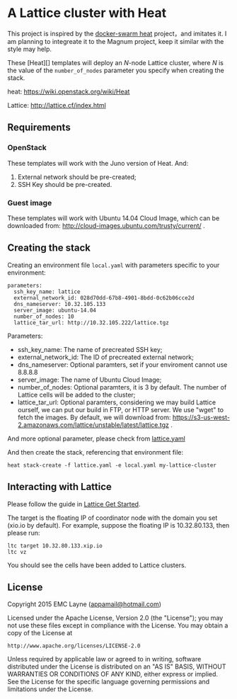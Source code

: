 A Lattice cluster with Heat
==============================

This project is inspired by the [docker-swarm heat](https://github.com/openstack/magnum/tree/master/magnum/templates/docker-swarm) project，and imitates it. I am planning to integreate it to the Magnum project, keep it similar with the style may help.

These [Heat][] templates will deploy an *N*-node Lattice cluster,
where *N* is the value of the `number_of_nodes` parameter you
specify when creating the stack.

heat: https://wiki.openstack.org/wiki/Heat

Lattice: http://lattice.cf/index.html

## Requirements

### OpenStack

These templates will work with the Juno version of Heat. And:

1. External network should be pre-created;
2. SSH Key should be pre-created. 

### Guest image

These templates will work with Ubuntu 14.04 Cloud Image, which can be downloaded from: http://cloud-images.ubuntu.com/trusty/current/ . 

## Creating the stack

Creating an environment file `local.yaml` with parameters specific to
your environment:

    parameters:
      ssh_key_name: lattice
      external_network_id: 028d70dd-67b8-4901-8bdd-0c62b06cce2d
      dns_nameserver: 10.32.105.133
      server_image: ubuntu-14.04
      number_of_nodes: 10
      lattice_tar_url: http://10.32.105.222/lattice.tgz
      
Parameters: 

* ssh_key_name: The name of precreated SSH key;
* external_network_id: The ID of precreated external network;
* dns_nameserver: Optional paramters, set if your enviroment cannot use 8.8.8.8
* server_image: The name of Ubuntu Cloud Image;
* number_of_nodes: Optional paramters, it is 3 by default. The number of Lattice cells will be added to the cluster;
* lattice_tar_url: Optional paramters, considering we may build Lattice ourself, we can put our build in FTP, or HTTP server. We use "wget" to fetch the images. By default, we will download from: https://s3-us-west-2.amazonaws.com/lattice/unstable/latest/lattice.tgz .

And more optional parameter, please check from [lattice.yaml](https://github.com/LaynePeng/heat-lattice/blob/master/lattice.yaml)

And then create the stack, referencing that environment file:

    heat stack-create -f lattice.yaml -e local.yaml my-lattice-cluster

## Interacting with Lattice

Please follow the guide in [Lattice Get Started](http://lattice.cf/docs/getting-started.html). 

The target is the floating IP of coordinator node with the domain you set (xio.io by default). For example, suppose the floating IP is 10.32.80.133, then please run:

    ltc target 10.32.80.133.xip.io
    ltc vz
    
You should see the cells have been added to Lattice clusters.

## License

Copyright 2015 EMC Layne (appamail@hotmail.com)

Licensed under the Apache License, Version 2.0 (the "License");
you may not use these files except in compliance with the License.
You may obtain a copy of the License at

    http://www.apache.org/licenses/LICENSE-2.0

Unless required by applicable law or agreed to in writing, software
distributed under the License is distributed on an "AS IS" BASIS,
WITHOUT WARRANTIES OR CONDITIONS OF ANY KIND, either express or implied.
See the License for the specific language governing permissions and
limitations under the License.
